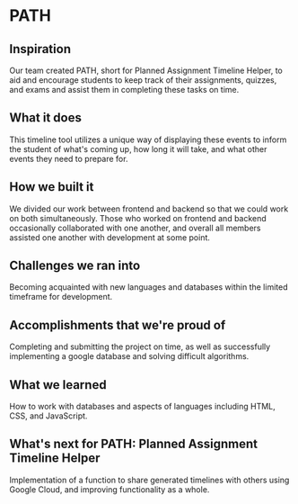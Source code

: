 # PATH

## Inspiration
Our team created PATH, short for Planned Assignment Timeline Helper, to aid and encourage students to keep track of their assignments, quizzes, and exams and assist them in completing these tasks on time.

## What it does
This timeline tool utilizes a unique way of displaying these events to inform the student of what's coming up, how long it will take, and what other events they need to prepare for.

## How we built it
We divided our work between frontend and backend so that we could work on both simultaneously. Those who worked on frontend and backend occasionally collaborated with one another, and overall all members assisted one another with development at some point.

## Challenges we ran into
Becoming acquainted with new languages and databases within the limited timeframe for development.

## Accomplishments that we're proud of
Completing and submitting the project on time, as well as successfully implementing a google database and solving difficult algorithms.

## What we learned
How to work with databases and aspects of languages including HTML, CSS, and JavaScript.

## What's next for PATH: Planned Assignment Timeline Helper
Implementation of a function to share generated timelines with others using Google Cloud, and improving functionality as a whole.
